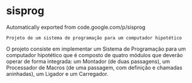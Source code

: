 # sisprog
Automatically exported from code.google.com/p/sisprog

    Projeto de um sistema de programação para um computador hipotético

O projeto consiste em implementar um Sistema de Programação para um computador hipotético que é composto de quatro módulos que deverão operar de forma integrada: um Montador (de duas passagens), um Processador de Macros (de uma passagem, com definição e chamadas aninhadas), um Ligador e um Carregador.
